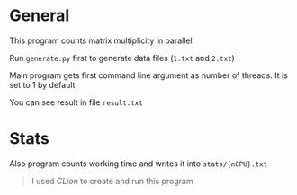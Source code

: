 # General

This program counts matrix multiplicity in parallel

Run `generate.py` first to generate data files (`1.txt` and `2.txt`)

Main program gets first command line argument as number of threads. It is set to 1 by default

You can see result in file `result.txt`

# Stats

Also program counts working time and writes it into `stats/{nCPU}.txt`

> I used *CLion* to create and run this program